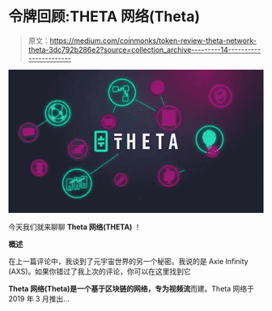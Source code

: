 # 令牌回顾:THETA 网络(Theta)

> 原文：<https://medium.com/coinmonks/token-review-theta-network-theta-3dc792b286e2?source=collection_archive---------14----------------------->

![](img/3051a1f6403e763978b8fa1a34e183a1.png)

今天我们就来聊聊 **Theta 网络(THETA)** ！

**概述**

在上一篇评论中，我谈到了元宇宙世界的另一个秘密。我说的是 Axie Infinity (AXS)。如果你错过了我上次的评论，你可以在这里找到它

**Theta 网络(Theta)是一个基于区块链的网络，专为视频流**而建。Theta 网络于 2019 年 3 月推出…